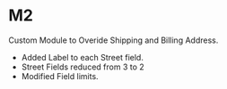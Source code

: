 # M2

Custom Module to Overide Shipping and Billing Address.

- Added Label to each Street field.
- Street Fields reduced from 3 to 2
- Modified Field limits.
